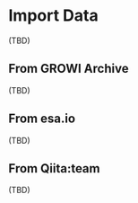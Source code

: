 # Import Data

(TBD)

## From GROWI Archive

(TBD)

## From esa.io

(TBD)

## From Qiita:team

(TBD)